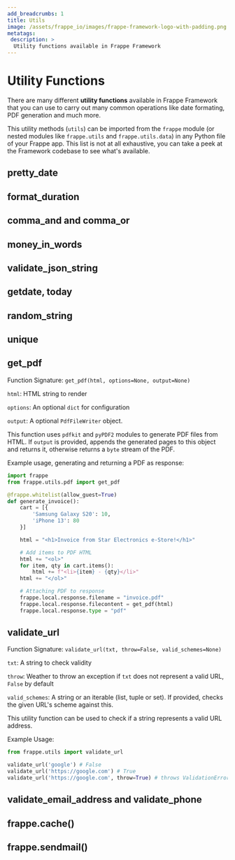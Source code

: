```yaml
---
add_breadcrumbs: 1
title: Utils
image: /assets/frappe_io/images/frappe-framework-logo-with-padding.png
metatags:
 description: >
  Utility functions available in Frappe Framework
---
```


# Utility Functions

There are many different **utility functions** available in Frappe Framework that you can use to carry out many common operations like date formating, PDF generation and much more. 

This utility methods (`utils`) can be imported from the `frappe` module (or nested modules like `frappe.utils` and `frappe.utils.data`) in any Python file of your Frappe app. This list is not at all exhaustive, you can take a peek at the Framework codebase to see what's available.

## pretty_date

## format_duration

## comma_and and comma_or

## money_in_words

## validate_json_string

## getdate, today

## random_string

## unique

## get_pdf

Function Signature: `get_pdf(html, options=None, output=None)`

`html`: HTML string to render

`options`: An optional `dict` for configuration

`output`: A optional `PdfFileWriter` object.

This function uses `pdfkit` and `pyPDF2` modules to generate PDF files from HTML. If `output` is provided, appends the generated pages to this object and returns it, otherwise returns a `byte` stream of the PDF.

Example usage, generating and returning a PDF as response:

```py
import frappe
from frappe.utils.pdf import get_pdf

@frappe.whitelist(allow_guest=True)
def generate_invoice():
	cart = [{
		'Samsung Galaxy S20': 10,
		'iPhone 13': 80
	}]

	html = "<h1>Invoice from Star Electronics e-Store!</h1>"

	# Add items to PDF HTML
	html += "<ol>"
	for item, qty in cart.items():
		html += f"<li>{item} - {qty}</li>"
	html += "</ol>"

	# Attaching PDF to response
	frappe.local.response.filename = "invoice.pdf"
	frappe.local.response.filecontent = get_pdf(html)
	frappe.local.response.type = "pdf"
```

## validate_url

Function Signature: `validate_url(txt, throw=False, valid_schemes=None)`

`txt`: A string to check validity

`throw`: Weather to throw an exception if `txt` does not represent a valid URL, `False` by default

`valid_schemes`: A string or an iterable (list, tuple or set). If provided, checks the given URL's scheme against this.

This utility function can be used to check if a string represents a valid URL address.

Example Usage:

```py
from frappe.utils import validate_url

validate_url('google') # False
validate_url('https://google.com') # True
validate_url('https://google.com', throw=True) # throws ValidationError
```

## validate_email_address and validate_phone

## frappe.cache()

## frappe.sendmail()

